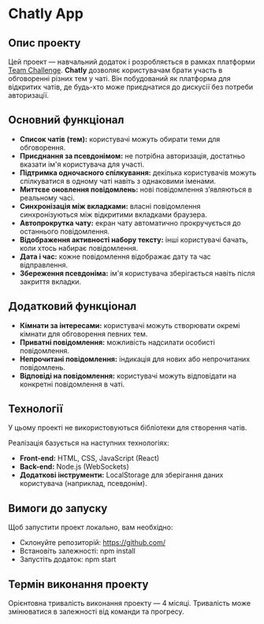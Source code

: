 # Chatly App

## Опис проекту

Цей проект — навчальний додаток і розробляється в рамках платформи [Team Challenge](https://teamchallenge.io/). **Chatly** дозволяє користувачам брати участь в обговоренні різних тем у чаті. Він побудований як платформа для відкритих чатів, де будь-хто може приєднатися до дискусії без потреби авторизації.

## Основний функціонал

- **Список чатів (тем):** користувачі можуть обирати теми для обговорення.
- **Приєднання за псевдонімом:** не потрібна авторизація, достатньо вказати ім'я користувача для участі.
- **Підтримка одночасного спілкування:** декілька користувачів можуть спілкуватися в одному чаті навіть з однаковими іменами.
- **Миттєве оновлення повідомлень:** нові повідомлення з’являються в реальному часі.
- **Синхронізація між вкладками:** власні повідомлення синхронізуються між відкритими вкладками браузера.
- **Автопрокрутка чату:** екран чату автоматично прокручується до останнього повідомлення.
- **Відображення активності набору тексту:** інші користувачі бачать, коли хтось набирає повідомлення.
- **Дата і час:** кожне повідомлення відображає дату та час відправлення.
- **Збереження псевдоніма:** ім'я користувача зберігається навіть після закриття вкладки.

## Додатковий функціонал

- **Кімнати за інтересами:** користувачі можуть створювати окремі кімнати для обговорення певних тем.
- **Приватні повідомлення:** можливість надсилати особисті повідомлення.
- **Непрочитані повідомлення:** індикація для нових або непрочитаних повідомлень.
- **Відповіді на повідомлення:** користувачі можуть відповідати на конкретні повідомлення в чаті.

## Технології

У цьому проекті не використовуються бібліотеки для створення чатів.

Реалізація базується на наступних технологіях:

- **Front-end:** HTML, CSS, JavaScript (React)
- **Back-end:** Node.js (WebSockets)
- **Додаткові інструменти:** LocalStorage для зберігання даних користувача (наприклад, псевдонім).

## Вимоги до запуску

Щоб запустити проект локально, вам необхідно:

- Склонуйте репозиторій: https://github.com/
- Встановіть залежності: npm install
- Запустіть додаток: npm start

## Термін виконання проекту

Орієнтовна тривалість виконання проекту — 4 місяці. Тривалість може змінюватися в залежності від команди та прогресу.
